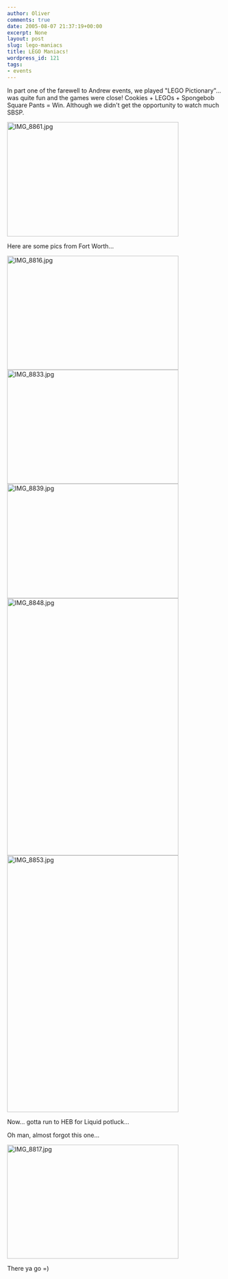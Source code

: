 ```yaml
---
author: Oliver
comments: true
date: 2005-08-07 21:37:19+00:00
excerpt: None
layout: post
slug: lego-maniacs
title: LEGO Maniacs!
wordpress_id: 121
tags:
- events
---
```


In part one of the farewell to Andrew events, we played "LEGO Pictionary"... was quite fun and the games were close!  Cookies + LEGOs + Spongebob Square Pants = Win.  Although we didn't get the opportunity to watch much SBSP.

<img alt="IMG_8861.jpg" src="http://www.oliverweb.com/images05/blog/IMG_8861.jpg" width="400" height="267" />

Here are some pics from Fort Worth...

<img alt="IMG_8816.jpg" src="http://www.oliverweb.com/images05/blog/IMG_8816.jpg" width="400" height="266" />

<img alt="IMG_8833.jpg" src="http://www.oliverweb.com/images05/blog/IMG_8833.jpg" width="400" height="266" />

<img alt="IMG_8839.jpg" src="http://www.oliverweb.com/images05/blog/IMG_8839.jpg" width="400" height="267" />

<img alt="IMG_8848.jpg" src="http://www.oliverweb.com/images05/blog/IMG_8848.jpg" width="400" height="600" />

<img alt="IMG_8853.jpg" src="http://www.oliverweb.com/images05/blog/IMG_8853.jpg" width="400" height="599" />

Now... gotta run to HEB for Liquid potluck...


Oh man, almost forgot this one...

<img alt="IMG_8817.jpg" src="http://www.oliverweb.com/images05/blog/IMG_8817.jpg" width="400" height="266" />

There ya go =)
